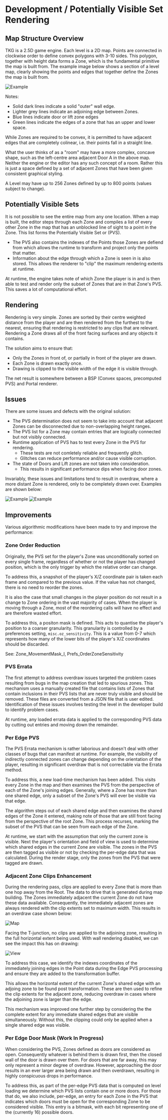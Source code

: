 # Development / Potentially Visible Set Rendering

## Map Structure Overview

TKG is a 2.5D game engine. Each level is a 2D map. Points are connected in clockwise order to define convex polygons with 3-10 sides. This polygon, together with height data forms a Zone, which is the fundamental primitive the map is built from. The example image below shows a section of a level map, clearly showing the points and edges that together define the Zones the map is built from.

![Example](img/map_example.png)

Notes:

- Solid dark lines indicate a solid "outer" wall edge.
- Lighter grey lines indicate an adjoining edge between Zones.
- Blue lines indicate door or lift zone edges
- Green lines indicate the edges of a zone that has an upper and lower space.

While Zones are required to be convex, it is permitted to have adjacent edges that are completely colinear, i.e. their points fall in a straight line.

What the user thinks of as a "room" may have a more complex, concave shape, such as the left-centre area adjacent Door A in the above map. Neither the engine or the editor has any such concept of a room. Rather this is just a space defined by a set of adjacent Zones that have been given consistent graphical styling.

A Level may have up to 256 Zones defined by up to 800 points (values subject to change). 

## Potentially Visible Sets

It is not possible to see the entire map from any one location. When a map is built, the editor steps through each Zone and compiles a list of every other Zone in the map that has an unblocked line of sight to a point in the Zone. This list forms the Potentially Visible Set or (PVS).

- The PVS also contains the indexes of the Points those Zones are defiend from which allows the runtime to transform and project only the points that matter.
- Information about the edge through which a Zone is seen in is also stored. This allows the renderer to "clip" the maximum rendering extents at runtime.

At runtime, the engine takes note of which Zone the player is in and is then able to test and render only the subset of Zones that are in that Zone's PVS. This saves a lot of computational effort.

## Rendering

Rendering is very simple. Zones are sorted by their centre weighted distance from the player and are then rendered from the furthest to the nearest, ensuring that rendering is restricted to any clips that are relevant. Rendering a Zone draws all of the front facing surfaces and any objects it contains.

The solution aims to ensure that:

- Only the Zones in front of, or partially in front of the player are drawn.
- Each Zone is drawn exactly once.
- Drawing is clipped to the visible width of the edge it is visible through.

The net result is somewhere between a BSP (Convex spaces, precomputed PVS) and Portal renderer.

## Issues

There are some issues and defects with the original solution:

- The PVS determination does not seem to take into account that adjacent Zones can be disconnected due to non-overlapping height ranges.
- The PVS list for a Zone may contain entries that are logically connected but not visibly connected.
- Runtime application of PVS has to test every Zone in the PVS for rendering.
    - These tests are not comletely reliable and frequently glitch.
    - Glitches can reduce performance and/or cause visible corruption.
- The state of Doors and Lift zones are not taken into consideration.
    - This results in significant performance dips when facing door zones.

Invariably, these issues and limitations tend to result in overdraw, where a more distant Zone is rendered, only to be completely drawn over. Examples are shown below:

![Example](img/overdraw_1.png)
![Example](img/overdraw_2.png)

## Improvements

Various algorithmic modifications have been made to try and improve the performance:

### Zone Order Reduction

Originally, the PVS set for the player's Zone was unconditionally sorted on every single frame, regardless of whether or not the player has changed position, which is the only trigger by which the relative order can change.

To address this, a snapshot of the player's X/Z coordinate pair is taken each frame and compared to the previous value. If the value has not changed, there is no need to reorder the zones.

It is also the case that small changes in the player position do not result in a change to Zone ordering in the vast majority of cases. When the player is moving through a Zone, most of the reordering calls will have no effect and are therefore wasted effort.

To address this, a positon mask is defined. This acts to quantise the player's position to a coarser granularity. This granularity is controlled by a preferences setting, `misc.oz_sensitivity`. This is a value from 0-7 which represents how many of the lower bits of the player's X/Z coordinates should be discarded.

See: Zone_MovementMask_l, Prefs_OrderZoneSensitivity

### PVS Errata

The first attempt to address overdraw issues targeted the problem cases resulting from bugs in the map creation that led to spurious zones. This mechanism uses a manually created file that contains lists of Zones that contain inclusions in their PVS lists that are never truly visible and should be removed. These files are converted from a JSON file that is user edited. Identification of these issues involves testing the level in the developer build to identify problem cases.

At runtime, any loaded errata data is applied to the corresponding PVS data by cutting out entries and moving down the remainder.

### Per Edge PVS

The PVS Errata mechanism is rather laborious and doesn't deal with other classes of bugs that can manifest at runtime. For example, the visibility of indirectly connected zones can change depending on the orientation of the player, resulting in significant overdraw that is not correctable via the Errata method.

To address this, a new load-time mechanism has been added. This visits every Zone in the map and then examines the PVS from the perspective of each of the Zone's joining edges. Generally, where a Zone has more than one shared edge, only a subset of the Zone's PVS will ever be visible via that edge.

The algorithm steps out of each shared edge and then examines the shared edges of the Zone it entered, making note of those that are still front facing from the perspective of the root Zone. This process recurses, marking the subset of the PVS that can be seen from each edge of the Zone.

At runtime, we start with the assumption that only the current zone is visible. Next the player's orientation and field of view is used to determine which shared edges in the current Zone are visible. The zones in the PVS are then tagged as visible or not by checking the per-edge data that was calculated. During the render stage, only the zones from the PVS that were tagged are drawn.

### Adjacent Zone Clips Enhancement

During the rendering pass, clips are applied to every Zone that is more than one hop away from the Root. The data to drive that is generated during map building. The Zones immediately adjacent the current Zone do not have these data available. Consequently, the immediately adjacent zones are always rendered with the clip extents set to maximum width. This results in an overdraw case shown below:

![Map](img/clip_map.png)

Facing the T-junction, no clips are applied to the adjoining zone, resulting in the full horizontal extent being used. With wall rendering disabled, we can see the impact this has on drawing:

![View](img/clip.png)

To address this case, we identify the indexes coordinates of the immediately joining edges in the Point data during the Edge PVS processing and ensure they are added to the transformation buffer.

This allows the horizontal extent of the current Zone's shared edge with an adjoing zone to be found post transformation. These are then used to refine the clip extents for the adjacent zone, reducing overdraw in cases where the adjoining zone is larger than the edge.

This mechanism was improved one further step by considering the the complete extent for any immediate shared edges that are visible simultaneously. Without this, the clipping could only be applied when a single shared edge was visible.

### Per Edge Door Mask (Work In Progress)

When considering the PVS, Zones defined as doors are considered as open. Consequently whatever is behind them is drawn first, then the closed wall of the door is drawn over them. For doors that are far away, this may only represent a minor degree of overdraw. However, approaching the door results in an ever larger area being drawn and then overdrawn, resulting in highly conspicuous drops in performance. 

To address this, as part of the per-edge PVS data that is computed on level loading we determine which PVS lists contain one or more doors. For those that do, we also include, per-edge, an entry for each Zone in the PVS that indicates which doors must be open for the corresponding Zone to be considered visible. This entry is a bitmask, with each bit representing one of the (currently 16) possible doors.
